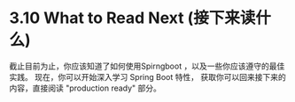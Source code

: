 # 3.10 What to Read Next (接下来读什么)
截止目前为止，你应该知道了如何使用Spirngboot ，以及一些你应该遵守的最佳实践。 现在，你可以开始深入学习 Spring Boot 特性， 获取你可以回来接下来的内容，直接阅读 "production ready" 部分。 